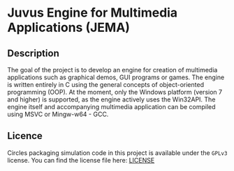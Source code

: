 # Juvus Engine for Multimedia Applications (JEMA)
## Description
The goal of the project is to develop an engine for creation of multimedia applications such as graphical demos, GUI programs or games. The engine is written entirely in C using the general concepts of object-oriented programming (OOP). At the moment, only the Windows platform (version 7 and higher) is supported, as the engine actively uses the Win32API. The engine itself and accompanying multimedia application can be compiled using MSVC or Mingw-w64 - GCC.

## Licence
Circles packaging simulation code in this project is available under the `GPLv3` license. You can find the license file here: [LICENSE](/LICENSE)